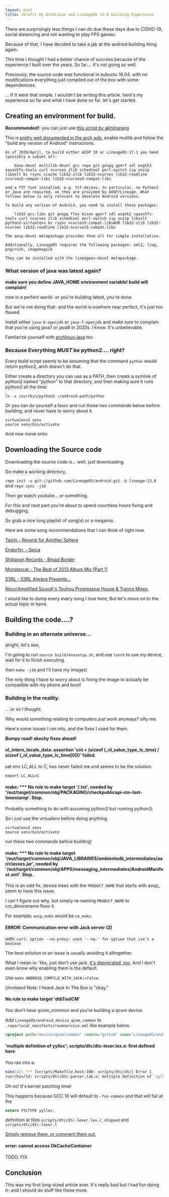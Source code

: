 ```yaml
---
layout: post
title: (Draft) My ArchLinux and LineageOS 13.0 building Experience
---
```


There are surprisingly less things I can do due these days due to COVID-19, social distancing and not wanting to play FPS games.

Because of that, I have decided to take a jab at the android building thing again. 

This time I thought I had a better chance of success because of the experience I built over the years. So far.... it's not going so well.

Previously, the source code was functional in xubuntu 16.04. with no modifications everything just compiled out of the box with some dependencies.

... If It were that simple. I wouldn't be writing this article. here's my experience so far and what I have done so far. let's get started.

## Creating an environment for build.

**Recommended!:** you can just use [this script by akhilnarang](https://github.com/akhilnarang/scripts/blob/master/setup/arch-manjaro.sh)

This is [pretty well documented in the arch wiki.](https://wiki.archlinux.org/index.php/Android#Required_packages) enable mulilib and follow the "build any version of Android" instructions.

```
As of 2020/April, to build either AOSP 10 or LineageOS 17.1 you need (possibly a subset of):

    base-devel multilib-devel gcc repo git gnupg gperf sdl wxgtk2 squashfs-tools curl ncurses zlib schedtool perl-switch zip unzip libxslt bc rsync ccache lib32-zlib lib32-ncurses lib32-readline ncurses5-compat-libs lib32-ncurses5-compat-libs

and a TTF font installed, e.g. ttf-dejavu. In particular, no Python2 or Java are required, as they are provided by AOSP/Lineage. What follows below is only relevant to obsolete Android versions.

To build any version of Android, you need to install these packages:

    lib32-gcc-libs git gnupg flex bison gperf sdl wxgtk2 squashfs-tools curl ncurses zlib schedtool perl-switch zip unzip libxslt python2-virtualenv bc rsync ncurses5-compat-libsAUR lib32-zlib lib32-ncurses lib32-readline lib32-ncurses5-compat-libs

The aosp-devel metapackage provides them all for simple installation.

Additionally, LineageOS requires the following packages: xml2, lzop, pngcrush, imagemagick

They can be installed with the lineageos-devel metapackage.
```

### What version of java was latest again?

**make sure you define JAVA_HOME environment variable! build will complain!**

now in a perfect world- or you're building latest, you're done. 

But we're not doing that- and the world is nowhere near perfect, it's just too flawed.

Install either ``java-8-openjdk`` or ``java-7-openjdk`` and make sure to complain that you're using java7 or java8 in 2020s. I know. It's unbelievable.

Familarize yourself with [archlinux-java](https://wiki.archlinux.org/index.php/Java) too.

### Because Everything _MUST_ be python2.... right?

Every build script seems to be assuming that the command ``python`` would return python2, arch doesn't do that.

Either create a directory you can use as a PATH, then create a symlink of python2 named "python" to that directory, and then making sure it runs python2 all the time:

``ln -s /usr/bin/python2 ~/android-path/python``

Or you can do yourself a favor and run these two commands below before building; and never have to worry about it.

```
virtualenv2 venv
source venv/bin/activate
```

And now move onto: 

## Downloading the Source code

Downloading the source code is... well. just downloading. 

Go make a working directory,

``repo init -u git://github.com/LineageOS/android.git -b lineage-13.0`` and ``repo sync -j16``

Then go watch youtube... or something.

For this and next part you're about to spend countless hours fixing and debugging; 

So grab a nice long playlist of song(s) or a megamix.

Here are some song recommendations that I can think of right now.

[Taishi - Reverie for Another Sphere](https://youtu.be/5M-CfgAG2n4)

[Endorfin. - Spica](https://youtu.be/34Q1fGg70hA)

[Shibayan Records - Broad Border](https://youtu.be/w6He_2X-06c)

[Monstercat - The Best of 2013 Album Mix [Part 1]](https://youtu.be/w6He_2X-06c)

[S3RL - S3RL Always Presents...](https://youtu.be/XwLakmNQzHY)

[Novy(Amplified Sound)'s Touhou Progressive House & Trance Mixes,](https://www.youtube.com/playlist?list=PLqGzPZvdSk1OKWSj2d6nTPSJSCjQrUn6j)

I would like to dump every every song I love here; But let's move on to the actual topic in hand.

## Building the code....?

### Building in an alternate universe...

alright, let's see,

I'm going to run ``source build/envsetup.sh``, and use ``lunch`` to use my device, wait for it to finish executing.

then ``make -j16`` and I'll have my images! 

The only thing I have to worry about is fixing the image to actually be compatible with my phone and boot!


### Building in the reality.

_... or so I thought._

Why would something relating to computers _just work_ anyways? silly me.

Here's some issues I ran into, and the fixes I used for them.

**Bumpy road! skechy fixes ahead!**

#### nl_intern_locale_data: assertion 'cnt < (sizeof (_nl_value_type_lc_time) / sizeof (_nl_value_type_lc_time[0]))' failed.

set env LC_ALL to C, has never failed me and seems to be the solution.

``export LC_ALL=C``

#### make: *** No rule to make target '/.txt', needed by '/out/target/common/obj/PACKAGING/checkpublicapi-cm-last-timestamp'. Stop.

Probably something to do with assuming python2 but running python3; 

So i just use the virtualenv before doing anything.

```
virtualenv2 venv
source venv/bin/activate
```

run these two commands before building!

#### make: *** No rule to make target '/out/target/common/obj/JAVA_LIBRARIES/ambientsdk_intermediates/aar/classes.jar', needed by '/out/target/common/obj/APPS/messaging_intermediates/AndroidManifest.xml'. Stop.

This is an odd fix, device trees with the ``PRODUCT_NAME`` that starts with aosp_ seem to have this issue.

I can't figure out why, but simply re-naming ``PRODUCT_NAME`` to cm_devicename fixes it.

For example: ``aosp_mako`` would be ``cm_mako``.

#### ERROR: Communication error with Jack server (2)

with: ``curl: option --no-proxy: used '--no-' for option that isn't a boolean``

The best solution to an issue is usually avoiding it alltogether.

What I mean is- Yes, just don't use jack. [it's deprecated, too](https://android-developers.googleblog.com/2017/03/future-of-java-8-language-feature.html).
And I don't even know why enabling them is the default.

Use ``make ANDROID_COMPILE_WITH_JACK:=false``.

Unrelated Note: I heard Jack In The Box is "okay."

#### No rule to make target 'dtbToolCM'

You don't have qcom_common and you're building a qcom device.

Add ``LineageOS/android_device_qcom_common`` to ``.repo/local_manifests/roomservice.xml`` like example below.

```xml
<project path="device/qcom/common" remote="github" name="LineageOS/android_device_qcom_common"/>
```

#### 'multiple definition of yylloc'; scripts/dtc/dtc-lexer.lex.o: first defined here

You ran into a:

```bash
make[4]: *** [scripts/Makefile.host:100: scripts/dtc/dtc] Error 1
/usr/bin/ld: scripts/dtc/dtc-parser.tab.o: multiple definition of 'yylloc'; scripts/dtc/dtc-lexer.lex.o:(.bss+0x0): first defined here
```

Oh no! It's kernel patching time!

This happens because GCC 10 will default to ``-fno-common`` and that will fail at the 
```c
extern YYLTYPE yylloc;
```
definition at files ``scripts/dtc/dtc-lexer.lex.c_shipped`` and ``scripts/dtc/dtc-lexer.l``

[Simply remove them, or comment them out.](https://review.lineageos.org/c/LineageOS/android_kernel_oneplus_sm8150/+/273023)


#### error: cannot access OkCacheContainer

TODO: FIX


## Conclusion

This was my first long-sized article ever. It's really bad but I had fun doing it- and I should do stuff like these more.
